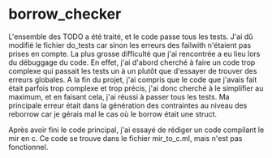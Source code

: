 # borrow_checker

L'ensemble des TODO a été traité, et le code passe tous les tests. 
J'ai dû modifié le fichier do_tests car sinon les erreurs des failwith n'étaient pas prises en compte.
La plus grosse difficulté que j'ai rencontrée a eu lieu lors du débuggage du code. En effet, j'ai d'abord cherché à faire un code trop complexe qui passait les tests un à un plutôt que d'essayer de trouver des erreurs globales. A la fin du projet, j'ai compris que le code que j'avais fait était parfois trop complexe et trop précis, j'ai donc cherché à le simplifier au maximum, et en faisant cela, j'ai réussi à passer tous les tests. 
Ma principale erreur était dans la génération des contraintes au niveau des reborrow car je gérais mal le cas où le borrow était une struct.

Après avoir fini le code principal, j'ai essayé de rédiger un code compilant le mir en c. Ce code se trouve dans le fichier mir_to_c.ml, mais n'est pas fonctionnel.
